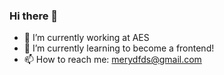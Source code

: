 ### Hi there 👋

- 🔭 I’m currently working at AES
- 🌱 I’m currently learning to become a frontend!
- 📫 How to reach me: merydfds@gmail.com
